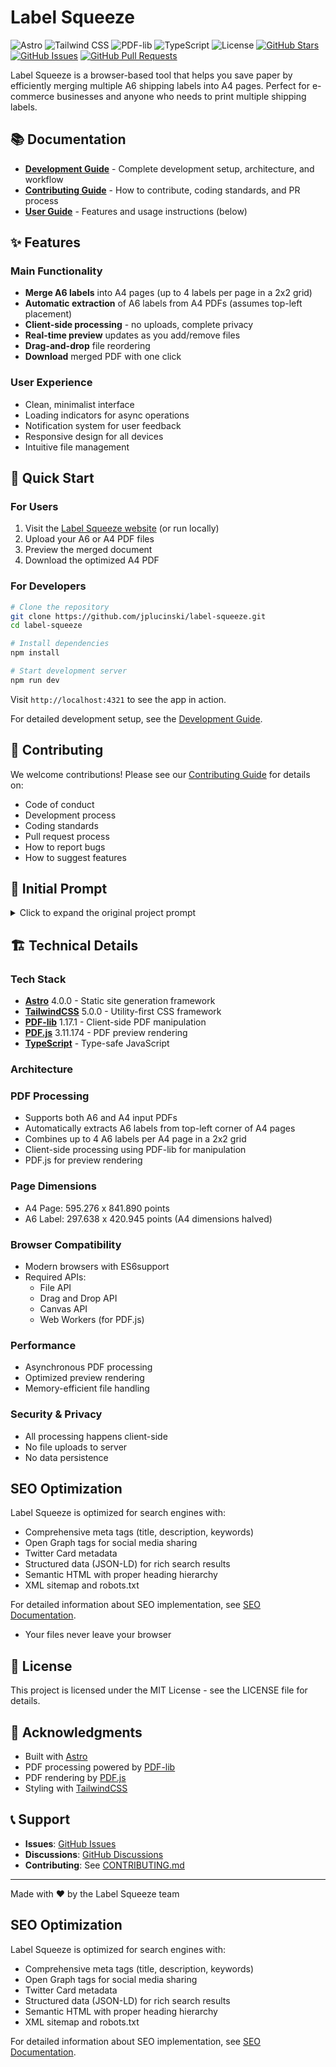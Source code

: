 # Label Squeeze

![Astro](https://img.shields.io/badge/Astro-4.0.0-orange.svg)
![Tailwind CSS](https://img.shields.io/badge/Tailwind%20CSS-5.0.0-blue.svg)
![PDF-lib](https://img.shields.io/badge/PDF--lib-1.17.1-green.svg)
![TypeScript](https://img.shields.io/badge/TypeScript-5.0-blue.svg)
![License](https://img.shields.io/badge/License-MIT-yellow.svg)
[![GitHub Stars](https://img.shields.io/github/stars/jplucinski/label-squeeze.svg)](https://github.com/jplucinski/label-squeeze/stargazers)
[![GitHub Issues](https://img.shields.io/github/issues/jplucinski/label-squeeze.svg)](https://github.com/jplucinski/label-squeeze/issues)
[![GitHub Pull Requests](https://img.shields.io/github/issues-pr/jplucinski/label-squeeze.svg)](https://github.com/jplucinski/label-squeeze/pulls)

Label Squeeze is a browser-based tool that helps you save paper by efficiently merging multiple A6 shipping labels into A4 pages. Perfect for e-commerce businesses and anyone who needs to print multiple shipping labels.

## 📚 Documentation

- **[Development Guide](DEVELOPMENT.md)** - Complete development setup, architecture, and workflow
- **[Contributing Guide](CONTRIBUTING.md)** - How to contribute, coding standards, and PR process
- **[User Guide](#features)** - Features and usage instructions (below)

## ✨ Features

### Main Functionality

- **Merge A6 labels** into A4 pages (up to 4 labels per page in a 2x2 grid)
- **Automatic extraction** of A6 labels from A4 PDFs (assumes top-left placement)
- **Client-side processing** - no uploads, complete privacy
- **Real-time preview** updates as you add/remove files
- **Drag-and-drop** file reordering
- **Download** merged PDF with one click

### User Experience

- Clean, minimalist interface
- Loading indicators for async operations
- Notification system for user feedback
- Responsive design for all devices
- Intuitive file management

## 🚀 Quick Start

### For Users

1. Visit the [Label Squeeze website](#) (or run locally)
2. Upload your A6 or A4 PDF files
3. Preview the merged document
4. Download the optimized A4 PDF

### For Developers

```bash
# Clone the repository
git clone https://github.com/jplucinski/label-squeeze.git
cd label-squeeze

# Install dependencies
npm install

# Start development server
npm run dev
```

Visit `http://localhost:4321` to see the app in action.

For detailed development setup, see the [Development Guide](DEVELOPMENT.md).

## 🤝 Contributing

We welcome contributions! Please see our [Contributing Guide](CONTRIBUTING.md) for details on:

- Code of conduct
- Development process
- Coding standards
- Pull request process
- How to report bugs
- How to suggest features

## 📖 Initial Prompt

<details>
<summary>Click to expand the original project prompt</summary>

```
# Label Squeeze

You are a senior front-end developer tasked with creating Label Squeeze, a browser-based app that merges multiple A6 shipping labels into A4 pages to save paper.

## Key Features:

Main feature:
	Merge multiple A6 shipping labels to A4 formated pdf document. If provided label is in A4 format extract A6 label from it, Assume that is placed in top left page section, Ignore rest of the page.

File Handling:
- Upload, remove, and rearrange multiple PDF files.
- Extract and combine A6 labels into A4 pages.
- File list can be rearranged with drag and drop

Preview & Download:
- Show a preview of the merged document with a "Download" button.
- Preview is update automaticaly when use change, add, remove file from the list.
- If there is no file uploaded "Download" button must be disabled.

User Experience:
- Clear file list, loading indicators, smooth feedback, and intuitive interactions.
- User is notified about in-app events with notifications

Design:
- Minimalist UI with a white background, professional typography, and subtle animations.
- Include a logo and a clean layout with good spacing.
- Use responsive design
- Add favicon

Page Structure:
- Header: Logo and hero section.
- Infographic: Steps to use the app (upload, combine, download).
- File Upload
- File list
- Output file preview
- Project details and description

Technical Stack:
- AstroJS: Framework for SSR.
- TailwindCSS: Styling.
- pdf-lib: PDF handling and merging.
- do not use react

Constraints:
- All operations must run client-side.

Deliverable: A functional, SEO-friendly web app with a polished design.
```

</details>

## 🏗️ Technical Details

### Tech Stack

- **[Astro](https://astro.build/)** 4.0.0 - Static site generation framework
- **[TailwindCSS](https://tailwindcss.com/)** 5.0.0 - Utility-first CSS framework
- **[PDF-lib](https://pdf-lib.js.org/)** 1.17.1 - Client-side PDF manipulation
- **[PDF.js](https://mozilla.github.io/pdf.js/)** 3.11.174 - PDF preview rendering
- **[TypeScript](https://www.typescriptlang.org/)** - Type-safe JavaScript

### Architecture

### PDF Processing

- Supports both A6 and A4 input PDFs
- Automatically extracts A6 labels from top-left corner of A4 pages
- Combines up to 4 A6 labels per A4 page in a 2x2 grid
- Client-side processing using PDF-lib for manipulation
- PDF.js for preview rendering

### Page Dimensions

- A4 Page: 595.276 x 841.890 points
- A6 Label: 297.638 x 420.945 points (A4 dimensions halved)

### Browser Compatibility

- Modern browsers with ES6support
- Required APIs:
  - File API
  - Drag and Drop API
  - Canvas API
  - Web Workers (for PDF.js)

### Performance

- Asynchronous PDF processing
- Optimized preview rendering
- Memory-efficient file handling

### Security & Privacy

- All processing happens client-side
- No file uploads to server
- No data persistence

## SEO Optimization

Label Squeeze is optimized for search engines with:

- Comprehensive meta tags (title, description, keywords)
- Open Graph tags for social media sharing
- Twitter Card metadata
- Structured data (JSON-LD) for rich search results
- Semantic HTML with proper heading hierarchy
- XML sitemap and robots.txt

For detailed information about SEO implementation, see [SEO Documentation](docs/SEO.md).
- Your files never leave your browser

## 📄 License

This project is licensed under the MIT License - see the LICENSE file for details.

## 🙏 Acknowledgments

- Built with [Astro](https://astro.build/)
- PDF processing powered by [PDF-lib](https://pdf-lib.js.org/)
- PDF rendering by [PDF.js](https://mozilla.github.io/pdf.js/)
- Styling with [TailwindCSS](https://tailwindcss.com/)

## 📞 Support

- **Issues**: [GitHub Issues](https://github.com/jplucinski/label-squeeze/issues)
- **Discussions**: [GitHub Discussions](https://github.com/jplucinski/label-squeeze/discussions)
- **Contributing**: See [CONTRIBUTING.md](CONTRIBUTING.md)

---

Made with ❤️ by the Label Squeeze team

## SEO Optimization

Label Squeeze is optimized for search engines with:

- Comprehensive meta tags (title, description, keywords)
- Open Graph tags for social media sharing
- Twitter Card metadata
- Structured data (JSON-LD) for rich search results
- Semantic HTML with proper heading hierarchy
- XML sitemap and robots.txt

For detailed information about SEO implementation, see [SEO Documentation](docs/SEO.md).
